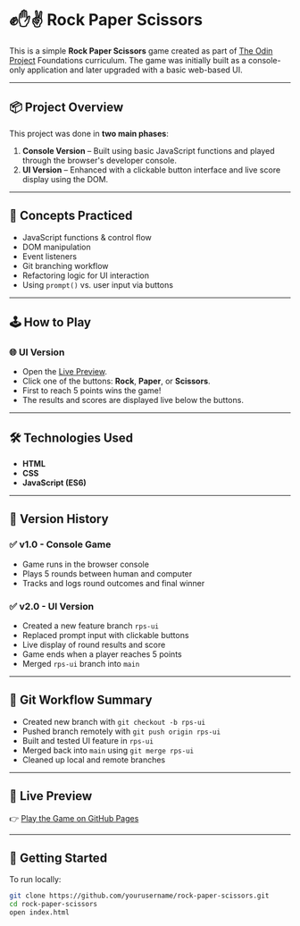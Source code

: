 # ✊✋✌️ Rock Paper Scissors

This is a simple **Rock Paper Scissors** game created as part of [The Odin Project](https://www.theodinproject.com/) Foundations curriculum. The game was initially built as a console-only application and later upgraded with a basic web-based UI.

---

## 📦 Project Overview

This project was done in **two main phases**:

1. **Console Version** – Built using basic JavaScript functions and played through the browser's developer console.
2. **UI Version** – Enhanced with a clickable button interface and live score display using the DOM.

---

## 🧠 Concepts Practiced

- JavaScript functions & control flow
- DOM manipulation
- Event listeners
- Git branching workflow
- Refactoring logic for UI interaction
- Using `prompt()` vs. user input via buttons

---

## 🕹️ How to Play

### 🌐 UI Version
- Open the [Live Preview](#live-preview).
- Click one of the buttons: **Rock**, **Paper**, or **Scissors**.
- First to reach 5 points wins the game!
- The results and scores are displayed live below the buttons.

---

## 🛠️ Technologies Used

- **HTML**
- **CSS**
- **JavaScript (ES6)**

---

## 🔁 Version History

### ✅ v1.0 - Console Game
- Game runs in the browser console
- Plays 5 rounds between human and computer
- Tracks and logs round outcomes and final winner

### ✅ v2.0 - UI Version
- Created a new feature branch `rps-ui`
- Replaced prompt input with clickable buttons
- Live display of round results and score
- Game ends when a player reaches 5 points
- Merged `rps-ui` branch into `main`

---

## 🌿 Git Workflow Summary

- Created new branch with `git checkout -b rps-ui`
- Pushed branch remotely with `git push origin rps-ui`
- Built and tested UI feature in `rps-ui`
- Merged back into `main` using `git merge rps-ui`
- Cleaned up local and remote branches

---

## 🚀 Live Preview

👉 [Play the Game on GitHub Pages](https://aatifm.github.io/rock-paper-scissors/)  

---

## 📁 Getting Started

To run locally:

```bash
git clone https://github.com/yourusername/rock-paper-scissors.git
cd rock-paper-scissors
open index.html

